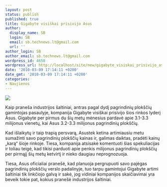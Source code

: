 ```yaml
---
layout: post
status: publish
published: true
title: Gigabyte visiškai prisivijo Asus
author:
  display_name: SB
  login: SB
  email: sb.technews.lt@gmail.com
  url: ''
author_login: SB
author_email: sb.technews.lt@gmail.com
wordpress_id: 4658
wordpress_url: http://localhost/site/new/gigabyte_visiskai_prisivijo_asus/
date: '2010-03-09 17:14:11 +0200'
date_gmt: '2010-03-09 17:14:11 +0200'
categories:
- Naujienos
---
```

<div class="imgright"><img src="http://t1.gstatic.com/images?q=tbn:NHDxteXCG2w6aM:http://www.stockwatch.in/files/gigabyte-logo22.jpg"  /></div>
<p>Kaip praneša industrijos šaltiniai, antras pagal dydį pagrindinių plokščių gamintojas pasaulyje, kompanija Gigabyte visiškai prisivijo šios rinkos lyderį Asus. Gigabyte per pirmus du šių metų mėnesius pardavė apie 3.1-3.3 milijonus vienetų, kai Asus 3.2-3.3 milijonus pagrindinių plokščių.</p>
<p>Kad išlaikytų ir taip trapią persvarą, Asustek ketina artimiausiu metu sumažinti savo pagrindinių plokščių kainas ir, galimas daiktas, pradėti kainų „karą“ šioje rinkoje. Tiesa, kompanija atsisakė komentuoti šias spekuliacijas ir toliau teigė, kad tikisi parduoti apie penkis milijonus pagrindinių plokščių per pirmąjį šių metų ketvirtį ir nieko daugiau neprognozuoja.</p>
<p>Tiesa, Asus oficialiai pranešė, kad planuoja pergrupuoti savo pajėgas pagrindinių plokščių verslo padalinyje, tuo tarpu gamintojui Gigabyte artimi šaltiniai tik linkčiojo galvą ir sakė, jog vidiniai kompanijos skaičiavimai yra beveik tokie pat, kokius pranešė industrijos šaltiniai.<br /></p>
